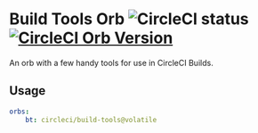 # Build Tools Orb ![CircleCI status](https://circleci.com/gh/CircleCI-Public/build-tools-orb.svg "CircleCI status") [![CircleCI Orb Version](https://img.shields.io/badge/endpoint.svg?url=https://badges.circleci.io/orb/circleci/build-tools)](https://circleci.com/orbs/registry/orb/circleci/build-tools)

An orb with a few handy tools for use in CircleCI Builds.

## Usage

```yaml
orbs:
    bt: circleci/build-tools@volatile

